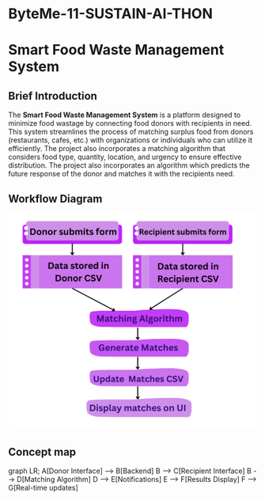 # ByteMe-11-SUSTAIN-AI-THON
# **Smart Food Waste Management System**
## **Brief Introduction**
The **Smart Food Waste Management System** is a platform designed to minimize food wastage by connecting food donors with recipients in need. This system streamlines the process of matching surplus food from donors (restaurants, cafes, etc.) with organizations or individuals who can utilize it efficiently. The project also incorporates a matching algorithm that considers food type, quantity, location, and urgency to ensure effective distribution. The project also incorporates an algorithm which predicts the future response of the donor and matches it with the recipients need.

## **Workflow Diagram**
![Workflow Diagram](workflow.png)
## **Concept map**
graph LR;
    A[Donor Interface] --> B[Backend]
    B --> C[Recipient Interface]
    B --> D[Matching Algorithm]
    D --> E[Notifications]
    E --> F[Results Display]
    F --> G[Real-time updates]
